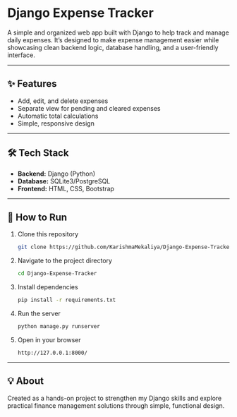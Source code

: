 # Django Expense Tracker

A simple and organized web app built with Django to help track and manage daily expenses.
It’s designed to make expense management easier while showcasing clean backend logic, database handling, and a user-friendly interface.

---

## ✨ Features

* Add, edit, and delete expenses
* Separate view for pending and cleared expenses
* Automatic total calculations
* Simple, responsive design

---

## 🛠️ Tech Stack

* **Backend:** Django (Python)
* **Database:** SQLite3/PostgreSQL
* **Frontend:** HTML, CSS, Bootstrap

---

## 🚀 How to Run

1. Clone this repository

   ```bash
   git clone https://github.com/KarishmaMekaliya/Django-Expense-Tracker.git
   ```
2. Navigate to the project directory

   ```bash
   cd Django-Expense-Tracker
   ```
3. Install dependencies

   ```bash
   pip install -r requirements.txt
   ```
4. Run the server

   ```bash
   python manage.py runserver
   ```
5. Open in your browser

   ```
   http://127.0.0.1:8000/
   ```

---

## 💡 About

Created as a hands-on project to strengthen my Django skills and explore practical finance management solutions through simple, functional design.
